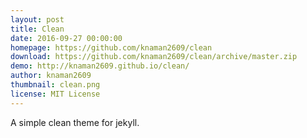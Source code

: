 ```yaml
---
layout: post
title: Clean
date: 2016-09-27 00:00:00
homepage: https://github.com/knaman2609/clean  
download: https://github.com/knaman2609/clean/archive/master.zip
demo: http://knaman2609.github.io/clean/
author: knaman2609
thumbnail: clean.png
license: MIT License
---
```


A simple clean theme for jekyll.